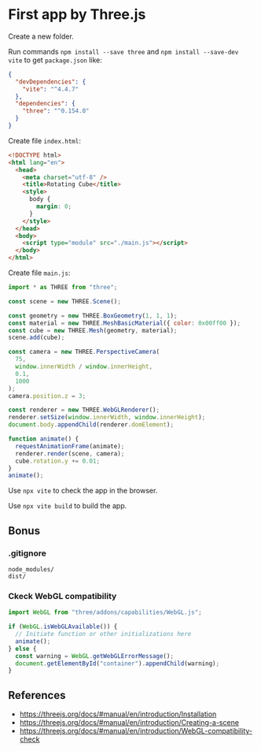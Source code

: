 # First app by Three.js

Create a new folder.

Run commands `npm install --save three` and `npm install --save-dev vite` to get `package.json` like:

```json
{
  "devDependencies": {
    "vite": "^4.4.7"
  },
  "dependencies": {
    "three": "^0.154.0"
  }
}
```

Create file `index.html`:

```html
<!DOCTYPE html>
<html lang="en">
  <head>
    <meta charset="utf-8" />
    <title>Rotating Cube</title>
    <style>
      body {
        margin: 0;
      }
    </style>
  </head>
  <body>
    <script type="module" src="./main.js"></script>
  </body>
</html>
```

Create file `main.js`:

```js
import * as THREE from "three";

const scene = new THREE.Scene();

const geometry = new THREE.BoxGeometry(1, 1, 1);
const material = new THREE.MeshBasicMaterial({ color: 0x00ff00 });
const cube = new THREE.Mesh(geometry, material);
scene.add(cube);

const camera = new THREE.PerspectiveCamera(
  75,
  window.innerWidth / window.innerHeight,
  0.1,
  1000
);
camera.position.z = 3;

const renderer = new THREE.WebGLRenderer();
renderer.setSize(window.innerWidth, window.innerHeight);
document.body.appendChild(renderer.domElement);

function animate() {
  requestAnimationFrame(animate);
  renderer.render(scene, camera);
  cube.rotation.y += 0.01;
}
animate();
```

Use `npx vite` to check the app in the browser.

Use `npx vite build` to build the app.

## Bonus

### .gitignore

```
node_modules/
dist/
```

### Ckeck WebGL compatibility

```js
import WebGL from "three/addons/capabilities/WebGL.js";

if (WebGL.isWebGLAvailable()) {
  // Initiate function or other initializations here
  animate();
} else {
  const warning = WebGL.getWebGLErrorMessage();
  document.getElementById("container").appendChild(warning);
}
```

## References

- https://threejs.org/docs/#manual/en/introduction/Installation
- https://threejs.org/docs/#manual/en/introduction/Creating-a-scene
- https://threejs.org/docs/#manual/en/introduction/WebGL-compatibility-check
